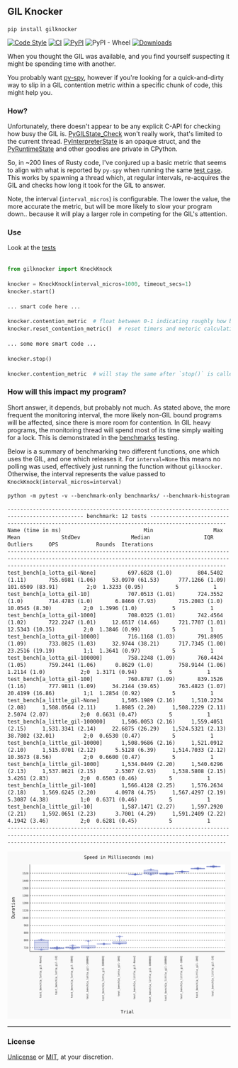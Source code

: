 ## GIL Knocker


`pip install gilknocker`


[![Code Style](https://img.shields.io/badge/code%20style-black-000000.svg)](https://github.com/python/black)
[![CI](https://github.com/milesgranger/gilknocker/actions/workflows/CI.yml/badge.svg?branch=main)](https://github.com/milesgranger/gilknocker/actions/workflows/CI.yml)
[![PyPI](https://img.shields.io/pypi/v/gilknocker.svg)](https://pypi.org/project/gilknocker)
![PyPI - Wheel](https://img.shields.io/pypi/wheel/gilknocker)
[![Downloads](https://pepy.tech/badge/gilknocker/month)](https://pepy.tech/project/gilknocker)


When you thought the GIL was available, and you find yourself suspecting it might be spending time
with another. 

You probably want [py-spy](https://github.com/benfred/py-spy), however if you're
looking for a quick-and-dirty way to slip in a GIL contention metric within a specific
chunk of code, this might help you.

### How?

Unfortunately, there doesn't appear to be any explicit C-API for checking how busy
the GIL is. [PyGILState_Check](https://docs.python.org/3/c-api/init.html#c.PyGILState_Check) 
won't really work, that's limited to the current thread. 
[PyInterpreterState](https://docs.python.org/3/c-api/init.html#c.PyGILState_Check) 
is an opaque struct, and the [PyRuntimeState](https://github.com/python/cpython/blob/main/Include/internal/pycore_pystate.h)
and other goodies are private in CPython.

So, in ~200 lines of Rusty code, I've conjured up a basic metric that seems 
to align with what is reported by `py-spy` when running the same [test case](./tests/test_knockknock.py).
This works by spawning a thread which, at regular intervals, re-acquires the GIL and checks 
how long it took for the GIL to answer.

Note, the interval (`interval_micros`) is configurable. The lower the value, the 
more accurate the metric, but will be more likely to slow your
program down.. because it will play a larger role in competing for the GIL's attention.

### Use

Look at the [tests](./tests)

```python

from gilknocker import KnockKnock

knocker = KnockKnock(interval_micros=1000, timeout_secs=1)
knocker.start()

... smart code here ...

knocker.contention_metric  # float between 0-1 indicating roughly how busy the GIL was.
knocker.reset_contention_metric()  # reset timers and meteric calculation

... some more smart code ...

knocker.stop()

knocker.contention_metric  # will stay the same after `stop()` is called.

```

### How will this impact my program?

Short answer, it depends, but probably not much. As stated above, the more frequent the 
monitoring interval, the more likely non-GIL bound programs will be affected, since there is 
more room for contention. In GIL heavy programs, the monitoring thread will spend most of its 
time simply waiting for a lock. This is demonstrated in the [benchmarks](./benchmarks) testing.

Below is a summary of benchmarking two different 
functions, one which uses the GIL, and one which releases it. For `interval=None` this means 
no polling was used, effectively just running the function without `gilknocker`. Otherwise, 
the interval represents the value passed to `KnockKnock(interval_micros=interval)`

`python -m pytest -v --benchmark-only benchmarks/ --benchmark-histogram`

```
---------------------------------------------------------------------------------------------- benchmark: 12 tests ----------------------------------------------------------------------------------------------
Name (time in ms)                          Min                   Max                  Mean             StdDev                Median                 IQR            Outliers     OPS            Rounds  Iterations
-----------------------------------------------------------------------------------------------------------------------------------------------------------------------------------------------------------------
test_bench[a_lotta_gil-None]          697.6828 (1.0)        804.5402 (1.11)       755.6981 (1.06)     53.0970 (61.53)      777.1266 (1.09)     101.6509 (83.91)         2;0  1.3233 (0.95)          5           1
test_bench[a_lotta_gil-10]            707.0513 (1.01)       724.3552 (1.0)        714.4783 (1.0)       6.8460 (7.93)       715.2083 (1.0)       10.0545 (8.30)          2;0  1.3996 (1.0)           5           1
test_bench[a_lotta_gil-1000]          708.0325 (1.01)       742.4564 (1.02)       722.2247 (1.01)     12.6517 (14.66)      721.7707 (1.01)      12.5343 (10.35)         2;0  1.3846 (0.99)          5           1
test_bench[a_lotta_gil-10000]         716.1168 (1.03)       791.8905 (1.09)       733.0825 (1.03)     32.9744 (38.21)      717.7345 (1.00)      23.2516 (19.19)         1;1  1.3641 (0.97)          5           1
test_bench[a_lotta_gil-100000]        758.2248 (1.09)       760.4424 (1.05)       759.2441 (1.06)      0.8629 (1.0)        758.9144 (1.06)       1.2114 (1.0)           2;0  1.3171 (0.94)          5           1
test_bench[a_lotta_gil-100]           760.8787 (1.09)       839.1526 (1.16)       777.9811 (1.09)     34.2144 (39.65)      763.4823 (1.07)      20.4199 (16.86)         1;1  1.2854 (0.92)          5           1
test_bench[a_little_gil-None]       1,505.1989 (2.16)     1,510.2234 (2.08)     1,508.0564 (2.11)      1.8985 (2.20)     1,508.2229 (2.11)       2.5074 (2.07)          2;0  0.6631 (0.47)          5           1
test_bench[a_little_gil-100000]     1,506.0053 (2.16)     1,559.4051 (2.15)     1,531.3341 (2.14)     22.6875 (26.29)    1,524.5321 (2.13)      38.7802 (32.01)         2;0  0.6530 (0.47)          5           1
test_bench[a_little_gil-10000]      1,508.9686 (2.16)     1,521.0912 (2.10)     1,515.0701 (2.12)      5.5128 (6.39)     1,514.7033 (2.12)      10.3673 (8.56)          2;0  0.6600 (0.47)          5           1
test_bench[a_little_gil-1000]       1,534.0449 (2.20)     1,540.6296 (2.13)     1,537.8621 (2.15)      2.5307 (2.93)     1,538.5808 (2.15)       3.4261 (2.83)          2;0  0.6503 (0.46)          5           1
test_bench[a_little_gil-100]        1,566.4128 (2.25)     1,576.2634 (2.18)     1,569.6245 (2.20)      4.0978 (4.75)     1,567.4297 (2.19)       5.3087 (4.38)          1;0  0.6371 (0.46)          5           1
test_bench[a_little_gil-10]         1,587.1471 (2.27)     1,597.2920 (2.21)     1,592.0651 (2.23)      3.7001 (4.29)     1,591.2409 (2.22)       4.1942 (3.46)          2;0  0.6281 (0.45)          5           1
-----------------------------------------------------------------------------------------------------------------------------------------------------------------------------------------------------------------
```

![](./benchmarks/histogram.svg)

---

### License

[Unlicense](LICENSE) or [MIT](LICENSE-MIT), at your discretion.
